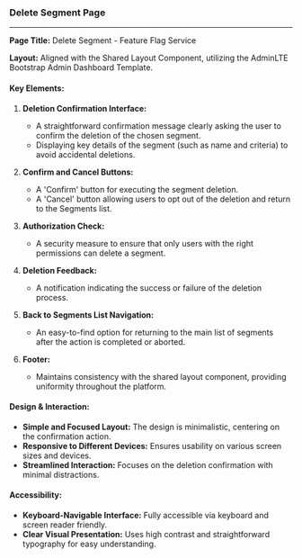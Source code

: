 ### Delete Segment Page

---

**Page Title:** Delete Segment - Feature Flag Service

**Layout:** Aligned with the Shared Layout Component, utilizing the AdminLTE Bootstrap Admin Dashboard Template.

#### Key Elements:

1. **Deletion Confirmation Interface:**
   - A straightforward confirmation message clearly asking the user to confirm the deletion of the chosen segment.
   - Displaying key details of the segment (such as name and criteria) to avoid accidental deletions.

2. **Confirm and Cancel Buttons:**
   - A 'Confirm' button for executing the segment deletion.
   - A 'Cancel' button allowing users to opt out of the deletion and return to the Segments list.

3. **Authorization Check:**
   - A security measure to ensure that only users with the right permissions can delete a segment.

4. **Deletion Feedback:**
   - A notification indicating the success or failure of the deletion process.

5. **Back to Segments List Navigation:**
   - An easy-to-find option for returning to the main list of segments after the action is completed or aborted.

6. **Footer:**
   - Maintains consistency with the shared layout component, providing uniformity throughout the platform.

#### Design & Interaction:

- **Simple and Focused Layout:** The design is minimalistic, centering on the confirmation action.
- **Responsive to Different Devices:** Ensures usability on various screen sizes and devices.
- **Streamlined Interaction:** Focuses on the deletion confirmation with minimal distractions.

#### Accessibility:

- **Keyboard-Navigable Interface:** Fully accessible via keyboard and screen reader friendly.
- **Clear Visual Presentation:** Uses high contrast and straightforward typography for easy understanding.
